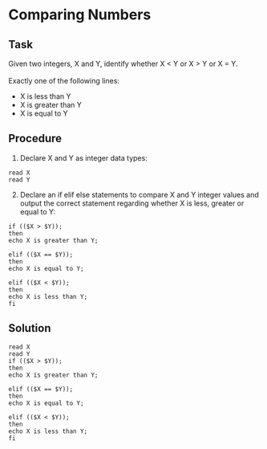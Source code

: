 # Comparing Numbers

## Task
Given two integers, X and Y, identify whether X < Y or X > Y or X = Y. <br>
<br>
Exactly one of the following lines: <br>
- X is less than Y
- X is greater than Y
- X is equal to Y

## Procedure
1. Declare X and Y as integer data types:
```
read X
read Y
```
2. Declare an if elif else statements to compare X and Y integer values and output the correct statement regarding whether X is less, greater or equal to Y:
```
if (($X > $Y)); 
then
echo X is greater than Y; 

elif (($X == $Y)); 
then
echo X is equal to Y;
 
elif (($X < $Y)); 
then
echo X is less than Y; 
fi
```

## Solution
```
read X
read Y
if (($X > $Y)); 
then
echo X is greater than Y; 

elif (($X == $Y)); 
then
echo X is equal to Y;
 
elif (($X < $Y)); 
then
echo X is less than Y; 
fi
```
